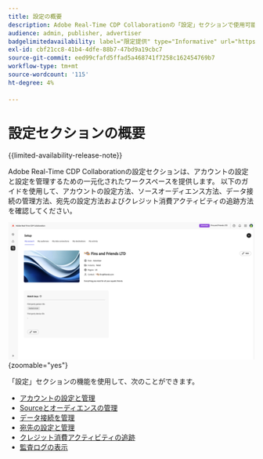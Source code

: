 ```yaml
---
title: 設定の概要
description: Adobe Real-Time CDP Collaborationの「設定」セクションで使用可能なすべてのオプションとワークフローについて
audience: admin, publisher, advertiser
badgelimitedavailability: label="限定提供" type="Informative" url="https://helpx.adobe.com/legal/product-descriptions/real-time-customer-data-platform-collaboration.html newtab=true"
exl-id: cbf21cc8-41b4-4dfe-88b7-47bd9a19cbc7
source-git-commit: eed99cfafd5ffad5a468741f7258c162454769b7
workflow-type: tm+mt
source-wordcount: '115'
ht-degree: 4%

---
```


# 設定セクションの概要

{{limited-availability-release-note}}

Adobe Real-Time CDP Collaborationの設定セクションは、アカウントの設定と設定を管理するための一元化されたワークスペースを提供します。 以下のガイドを使用して、アカウントの設定方法、ソースオーディエンス方法、データ接続の管理方法、宛先の設定方法およびクレジット消費アクティビティの追跡方法を確認してください。

![ 組織の設定ワークスペースで、現在の設定の概要を説明します。](/help/assets/setup/set-up-overview.png){zoomable="yes"}

「設定」セクションの機能を使用して、次のことができます。

* [アカウントの設定と管理](/help/guide/setup/onboard-account.md)
* [Sourceとオーディエンスの管理](/help/guide/setup/onboard-audiences.md)
* [データ接続を管理](/help/guide/setup/manage-data-connection.md)
* [宛先の設定と管理](/help/guide/setup/manage-destinations.md)
* [クレジット消費アクティビティの追跡](/help/guide/setup/my-activity.md)
* [監査ログの表示](/help/guide/setup/audit-logs.md)
